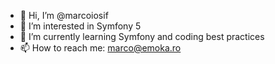 - 👋 Hi, I’m @marcoiosif
- 👀 I’m interested in Symfony 5
- 🌱 I’m currently learning Symfony and coding best practices
- 📫 How to reach me: marco@emoka.ro

<!---
marcoiosif/marcoiosif is a ✨ special ✨ repository because its `README.md` (this file) appears on your GitHub profile.
You can click the Preview link to take a look at your changes.
--->
